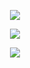 <p align="center">
<img src="https://readme-typing-svg.herokuapp.com?color=%2336BCF7&center=true&vCenter=true&lines=Welcome+To+My+Github+Fajri+XD" />
</p>

<p align="center">
<img src="https://readme-typing-svg.herokuapp.com?color=%2336BCF7&center=true&vCenter=true&lines=Welcome+To+My++Fajri+XD+2024" />
</p>

<p align="center">
<img src="https://readme-typing-svg.herokuapp.com?color=%2336BCF7&center=true&vCenter=true&lines=+Kalo+ingin+sewa+hubungi+082253879282" />
</p>

<!---
Pjri/Pjri is a ✨ special ✨ repository because its `README.md` (this file) appears on your GitHub profile.
You can click the Preview link to take a look at your changes.
--->
